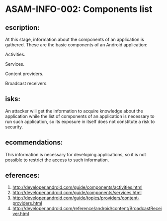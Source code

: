 
# ASAM-INFO-002: Components list

## escription:
At this stage, information about the components of an application is gathered. These are the basic components of an Android application:


Activities.

Services.

Content providers.

Broadcast receivers.


## isks:
An attacker will get the information to acquire knowledge about the application while the list of components of an application is necessary to run such application, so its exposure in itself does not constitute a risk to security.

## ecommendations:
This information is necessary for developing applications, so it is not possible to restrict the access to such information.

## eferences:
1. http://developer.android.com/guide/components/activities.html
2. http://developer.android.com/guide/components/services.html
3. http://developer.android.com/guide/topics/providers/content-providers.html
4. http://developer.android.com/reference/android/content/BroadcastReceiver.html
